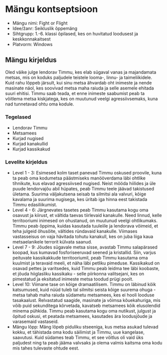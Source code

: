 # Mängu kontseptsioon

- Mängu nimi: Fight or Flight
- Idee/žanr: Seikluslik õppemäng
- Sihtgrupp: 1.-6. klassi õpilased, kes on huvitatud loodusest ja keskkonnakaitsest
- Platvorm: Windows

## Mängu kirjeldus

Oled väike julge lendorav Timmu, kes elab sügaval vanas ja majandamata metsas, mis on koduks paljudele teistele looma-, linnu- ja taimeliikidele. Kuid rahu lõppeb järsult, kui sinu metsa ähvardab oht inimeste ja nende masinate näol, kes soovivad metsa maha raiuda ja selle asemele ehitada suuri ehitisi. Timmu saab teada, et enne inimeste saabumist peab ta võitlema metsa kiskjatega, kes on muutunud veelgi agressiivsemaks, kuna nad tunnetavad ohtu oma kodule.

### Tegelased
- Lendorav Timmu
- Metsamees
- Kurjad nugised
- Kurjad kanakullid
- Kurjad kassikakud

### Levelite kirjeldus
- Level 1 - 3: Esimesed kolm taset panevad Timmu oskused proovile, kuna ta peab oma kodumetsa päästmiseks manööverdama läbi ohtlike tihnikute, kus elavad agressiivsed nugised. Neist mööda hiilides ja üle puude lendorvajõu abil hüpates, peab Timmu teele jäävad takistused ületama. Suurima väljakutsena seisab ta silmitsi ala valvuri, kõige kavalama ja suurima nugisega, kes üritab iga hinna eest takistada Timmu edasiliikumist.
- Level 4 - 6: Järgnevates tasetes peab Timmu kasutama kogu oma osavust ja kiirust, et vältida taevas tiirlevaid kanakulle. Need linnud, kelle territooriumi inimesed on ohustanud, on muutunud veelgi ohtlikumaks. Timmu peab õppima, kuidas kasutada tuuleiile ja lendorava võimeid, et teha julgeid õhusõite, vältides ründavaid kanakulle. Viimases vastasseisus on vaja hävitada tohutu kanakull, kes on juba liiga kaua metsaelanikele terrorit külvata saanud.
- Level 7 - 9: Jõudes sügavale metsa sisse, avastab Timmu salapärased koopad, kus kumavad fosforiseeruvad seened ja kristallid. Siin, varjus peituvate kassikakkude territooriumil, peab Timmu kasutama oma kuulmist ja teravaid meeli, et näha läbi petliku pimeduse. Kassikakud on osavad pettes ja varitsedes, kuid Timmu peab leidma tee läbi koobaste, et jõuda hiiglasliku kassikaku - selle piirkonna valitsejani, kes on pimestatud ja eksitatud inimeste metsa toodud prügi poolt.
- Level 10: Viimane tase on kõige dramaatilisem. Timmu on läbinud kõik katsumused, kuid nüüd tuleb tal silmitsi seista kõige suurema ohuga - metsa tahab maha raiuda südametu metsamees, kes ei hooli looduse tasakaalust. Relvastatud saagide, masinate ja võimsa kõuekahuriga, mis võib puid sekunditega kõrvetada, kavatseb metsamees kõik elusolendid minema pühkida. Timmu peab kasutama kogu oma nutikust, julgust ja õpitud oskusi, et peatada metsamees, kasutades ära loodusjõude ja varasemaid vastaseid.
- Mängu lõpp: Mäng lõpeb piduliku stseeniga, kus metsa asukad tulevad kokku, et tähistada oma kodu säilimist ja Timmu, uue kangelase, saavutusi. Kuid südames teab Timmu, et see võitlus oli vaid üks paljudest ning ta peab jääma valvsaks ja olema valmis kaitsma oma kodu mis tahes tulevaste ohtude eest.
